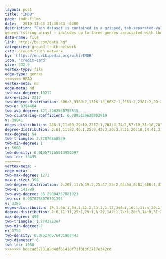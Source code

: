 ```yaml
---
layout: post
title: "IMDB"
page: imdb-films
date:   2019-11-03 11:30:43 -0300
description: "Each dataset is contained in a gzipped, tab-separated-values (TSV) formatted file in the UTF-8 character set. The first line in each file contains headers that describe what is in each column. A ‘\N’ is used to denote that a particular field is missing or null for that title/name. title.basics.tsv.gz"
genres (string array) – includes up to three genres associated with the title "
data-name: file
link: http://bo.com/data.hgf
categories: ground-truth-network
cat2: ground-truth network
by: 'https://en.wikipedia.org/wiki/IMDB'
icon: 'credit-card'
size: 532.9
vertex-type: film
edge-type: genres
<<<<<<< HEAD
vertex-meta: nd
edge-meta: nd
two-max-degree: 10212
max-e-size: 2217
two-degree-distribution: 306:3,3339:2,1316:15,6857:1,1333:2,2381:2,29:21,3485:12,1671:6,1131:1,2564:1,2553:1
two-e: 8394464
two-avg-degree: 421.3982580758515
two-clustering-coefficient: 0.7095139620803919
v: 39841
edges-distribution: 288:1,11:69,29:10,2217:1,207:4,74:2,57:10,31:18,70:3,33:13,165:1,114:1,133:1,49:8,84:2,117:1,93:3
degree-distribution: 2:61,11:82,46:1,25:9,42:3,29:3,8:21,20:10,14:41,31:3,33:2,18:16,26:4,35:1,17:14,49:1,44:1,4:39,37:4,13:43,30:2
max-degree: 54
two-triangle: 3.728768685e9
two-min-degree: 1
e: 5000
two-density: 0.010577265513952097
two-lcc: 33435
=======
vertex-meta: -
edge-meta: -
two-max-degree: 1271
max-e-size: 398
two-degree-distribution: 2:207,11:6,39:2,25:47,55:2,66:64,8:81,400:1,435:1,176:16,31:6,14:27,407:1,70:1,33:1,52:1,403:4,406:1,18:53,165:3,282:1,166:2,26:2,397:74
two-e: 141789
two-avg-degree: 86.29884357881923
two-cc: 0.9670258076701393
v: 3286
edges-distribution: 18:3,68:1,54:1,32:2,33:1,2:37,398:1,16:4,11:4,39:2,7:8,9:10,25:1
degree-distribution: 2:6,11:11,25:1,29:1,8:22,142:1,74:1,20:3,14:9,31:2,33:1,18:5
max-degree: 490
two-triangle: 1.2743723e7
two-min-degree: 0
e: 3754
two-density: 0.026270576431908443
two-diameter: 6
two-lcc: 1980
>>>>>>> beecad57281a2d4df61418f71f013f2717e342cd
---
```

